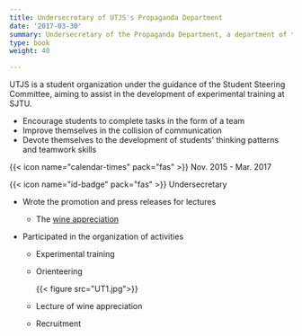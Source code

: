 ```yaml
---
title: Undersecretary of UTJS's Propaganda Department
date: '2017-03-30'
summary: Undersecretary of the Propaganda Department, a department of the UTJS Experiential Education Student Organizing Committee.
type: book
weight: 40

---
```


UTJS is a student organization under the guidance of the Student Steering Committee, aiming to assist in the development of experimental training at SJTU. 

- Encourage students to complete tasks in the form of a team
- Improve themselves in the collision of communication
- Devote themselves to the development of students' thinking patterns and teamwork skills

{{< icon name="calendar-times" pack="fas" >}} Nov. 2015 - Mar. 2017

{{< icon name="id-badge" pack="fas" >}} Undersecretary

- Wrote the promotion and press releases for lectures 

  - The [wine appreciation](https://mp.weixin.qq.com/s/q2R0B2DBJayEFNC7gaFlSw)

- Participated in the organization of activities

  - Experimental training

  - Orienteering

    {{< figure src="UT1.jpg">}}
    
  - Lecture of wine appreciation

  - Recruitment

  


